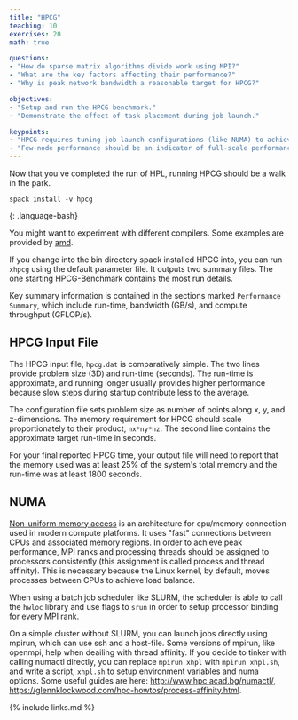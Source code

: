 ```yaml
---
title: "HPCG"
teaching: 10
exercises: 20
math: true

questions:
- "How do sparse matrix algorithms divide work using MPI?"
- "What are the key factors affecting their performance?"
- "Why is peak network bandwidth a reasonable target for HPCG?"

objectives:
- "Setup and run the HPCG benchmark."
- "Demonstrate the effect of task placement during job launch."

keypoints:
- "HPCG requires tuning job launch configurations (like NUMA) to achieve peak communication bandwidth."
- "Few-node performance should be an indicator of full-scale performance."
---
```


Now that you've completed the run of HPL, running HPCG
should be a walk in the park.
~~~
spack install -v hpcg
~~~
{: .language-bash}

You might want to experiment with different compilers.  Some
examples are provided by [amd](https://developer.amd.com/spack/hpcg-benchmark/).

If you change into the bin directory spack installed HPCG into,
you can run `xhpcg` using the default parameter file.
It outputs two summary files.  The one starting HPCG-Benchmark
contains the most run details.

Key summary information is contained in the sections
marked `Performance Summary`, which include run-time,
bandwidth (GB/s), and compute throughput (GFLOP/s).

## HPCG Input File

The HPCG input file, `hpcg.dat` is comparatively simple.
The two lines provide problem size (3D) and run-time (seconds).
The run-time is approximate, and running longer usually
provides higher performance because slow steps during
startup contribute less to the average.

The configuration file sets problem size as number of points
along x, y, and z-dimensions.  The memory requirement for HPCG
should scale proportionately to their product, `nx*ny*nz`.
The second line contains the approximate target run-time in seconds.

For your final reported HPCG time, your output file will need
to report that the memory used was at least 25% of the system's total
memory and the run-time was at least 1800 seconds.

## NUMA

[Non-uniform memory access](https://software.intel.com/content/www/us/en/develop/articles/optimizing-applications-for-numa.html)
is an architecture for cpu/memory
connection used in modern compute platforms.  It uses
"fast" connections between CPUs and associated memory regions.
In order to achieve peak performance, MPI ranks and processing threads
should be assigned to processors consistently (this assignment
is called process and thread affinity).
This is necessary because the Linux kernel, by default,
moves processes between CPUs to achieve load balance.

When using a batch job scheduler like SLURM,
the scheduler is able to call the `hwloc` library
and use flags to `srun` in order to setup processor
binding for every MPI rank.

On a simple cluster without SLURM, you can launch jobs
directly using mpirun, which can use ssh and a host-file.
Some versions of mpirun, like openmpi, help when deailing with thread affinity.
If you decide to tinker with calling numactl directly,
you can replace `mpirun xhpl` with `mpirun xhpl.sh`,
and write a script, `xhpl.sh` to setup environment
variables and numa options.  Some useful guides are here:
http://www.hpc.acad.bg/numactl/, https://glennklockwood.com/hpc-howtos/process-affinity.html.


{% include links.md %}
